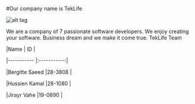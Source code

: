 #Our company name is TekLife

![alt tag](https://cloud.githubusercontent.com/assets/10866742/6201322/ec1bbd9a-b4aa-11e4-9ce2-49104406f34e.jpg)


We are a company of 7 passionate software developers. We enjoy creating your software. Business dream and we make it come true.
TekLife Team

|Name              | ID         |

|-----------       |:-----------:|

|Bergitte Saeed    |28-3808     | 

|Hussien Kamal     |28-1080     |

|Jirayr Vahe       |19-0890     |